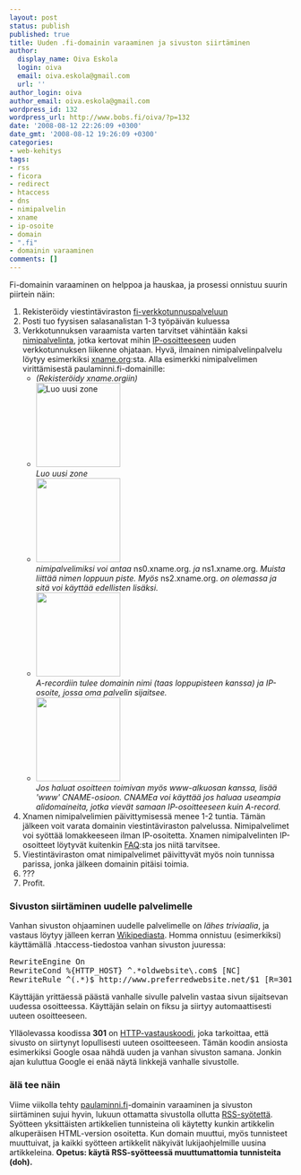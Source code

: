 ```yaml
---
layout: post
status: publish
published: true
title: Uuden .fi-domainin varaaminen ja sivuston siirtäminen
author:
  display_name: Oiva Eskola
  login: oiva
  email: oiva.eskola@gmail.com
  url: ''
author_login: oiva
author_email: oiva.eskola@gmail.com
wordpress_id: 132
wordpress_url: http://www.bobs.fi/oiva/?p=132
date: '2008-08-12 22:26:09 +0300'
date_gmt: '2008-08-12 19:26:09 +0300'
categories:
- web-kehitys
tags:
- rss
- ficora
- redirect
- htaccess
- dns
- nimipalvelin
- xname
- ip-osoite
- domain
- ".fi"
- domainin varaaminen
comments: []
---
```

<p>Fi-domainin varaaminen on helppoa ja hauskaa, ja prosessi onnistuu suurin piirtein näin:</p>
<ol>
<li>Rekisteröidy viestintäviraston <a title="viestintävirasto: fi-verkkotunnuspalvelu" href="https://domain.ficora.fi/fiDomain/aca.aspx">fi-verkkotunnuspalveluun</a></li>
<li>Posti tuo fyysisen salasanalistan 1-3 työpäivän kuluessa</li>
<li>Verkkotunnuksen varaamista varten tarvitset vähintään kaksi <a title="Wikipedia: DNS" href="http://fi.wikipedia.org/wiki/DNS">nimipalvelinta</a>, jotka kertovat mihin <a title="Wikipedia: IP-osoite" href="http://fi.wikipedia.org/wiki/IP-osoite">IP-osoitteeseen</a> uuden verkkotunnuksen liikenne ohjataan. Hyvä, ilmainen nimipalvelinpalvelu löytyy esimerkiksi <a href="http://xname.org">xname.org</a>:sta. Alla esimerkki nimipalvelimen virittämisestä paulaminni.fi-domainille:
<ul>
<li><em>(Rekisteröidy xname.orgiin)</em></li>
<li><a href="{{ site.baseurl }}/images/2008/08/xname1.png"><img class="alignnone size-thumbnail wp-image-133" title="klikkaa suuremmaksi" src="{{ site.baseurl }}/images/2008/08/xname1-150x150.png" alt="Luo uusi zone" width="150" height="150" /></a><br />
<em>Luo uusi zone</em></li>
<li><a href="{{ site.baseurl }}/images/2008/08/xname2.png"><img class="alignnone size-thumbnail wp-image-134" title="klikkaa suuremmaksi" src="{{ site.baseurl }}/images/2008/08/xname2-150x150.png" alt="" width="150" height="150" /></a><br />
<em>nimipalvelimiksi voi antaa </em>ns0.xname.org.<em> ja </em>ns1.xname.org.<em> Muista liittää nimen loppuun piste. Myös </em>ns2.xname.org.<em> on olemassa ja sitä voi käyttää edellisten lisäksi.</em></li>
<li><a href="{{ site.baseurl }}/images/2008/08/xname3.png"><img class="alignnone size-thumbnail wp-image-135" title="klikkaa suuremmaksi" src="{{ site.baseurl }}/images/2008/08/xname3-150x150.png" alt="" width="150" height="150" /></a><br />
<em>A-recordiin tulee domainin nimi (taas loppupisteen kanssa) ja IP-osoite, jossa oma palvelin sijaitsee.<br />
</em></li>
<li><a href="{{ site.baseurl }}/images/2008/08/xname4.png"><img class="alignnone size-thumbnail wp-image-136" title="klikkaa suuremmaksi" src="{{ site.baseurl }}/images/2008/08/xname4-150x150.png" alt="" width="150" height="150" /></a><br />
<em>Jos haluat osoitteen toimivan myös www-alkuosan kanssa, lisää 'www' CNAME-osioon. CNAMEa voi käyttää jos haluaa useampia alidomaineita, jotka vievät samaan IP-osoitteeseen kuin A-record.</em></li>
</ul>
</li>
<li>Xnamen nimipalvelimien päivittymisessä menee 1-2 tuntia. Tämän jälkeen voit varata domainin viestintäviraston palvelussa. Nimipalvelimet voi syöttää lomakkeeseen ilman IP-osoitetta. Xnamen nimipalvelinten IP-osoitteet löytyvät kuitenkin <a title="xname: What Name Server is serving my zone?" href="https://www.xname.org/faq.php#item3">FAQ</a>:sta jos niitä tarvitsee.</li>
<li>Viestintäviraston omat nimipalvelimet päivittyvät myös noin tunnissa parissa, jonka jälkeen domainin pitäisi toimia.</li>
<li>???</li>
<li>Profit.</li>
</ol>
<h3>Sivuston siirtäminen uudelle palvelimelle</h3>
<p>Vanhan sivuston ohjaaminen uudelle palvelimelle on <em>lähes triviaalia</em>, ja vastaus löytyy jälleen kerran <a title="Wikipedia: URL redirection: using .htaccess for redirection (eng)" href="http://en.wikipedia.org/wiki/URL_redirection#Using_.htaccess_for_Redirection">Wikipediasta</a>. Homma onnistuu (esimerkiksi) käyttämällä .htaccess-tiedostoa vanhan sivuston juuressa:</p>
<pre>RewriteEngine On
RewriteCond %{HTTP_HOST} ^.*oldwebsite\.com$ [NC]
RewriteRule ^(.*)$ http://www.preferredwebsite.net/$1 [R=301,L]</pre>
<p>Käyttäjän yrittäessä päästä vanhalle sivulle palvelin vastaa sivun sijaitsevan uudessa osoitteessa. Käyttäjän selain on fiksu ja siirtyy automaattisesti uuteen osoitteeseen.</p>
<p>Ylläolevassa koodissa <strong>301</strong> on <a title="Wikipedia: http vastauskoodit" href="http://fi.wikipedia.org/wiki/Http#Vastauskoodit">HTTP-vastauskoodi</a>, joka tarkoittaa, että sivusto on siirtynyt lopullisesti uuteen osoitteeseen. Tämän koodin ansiosta esimerkiksi Google osaa nähdä uuden ja vanhan sivuston samana. Jonkin ajan kuluttua Google ei enää näytä linkkejä vanhalle sivustolle.</p>
<h3>älä tee näin</h3>
<p>Viime viikolla tehty <a title="Paula Minni" href="http://www.paulaminni.fi">paulaminni.fi</a>-domainin varaaminen ja sivuston siirtäminen sujui hyvin, lukuun ottamatta sivustolla ollutta <a title="Oivallisia juttuja: syötteiden tekeminen on helppoa ja hauskaa" href="https://oivaeskola.fi/2008/05/14/syotteiden-tekeminen-on-helppoa-ja-hauskaa/">RSS-syötettä</a>. Syötteen yksittäisten artikkelien tunnisteina oli käytetty kunkin artikkelin alkuperäisen HTML-version osoitetta. Kun domain muuttui, myös tunnisteet muuttuivat, ja kaikki syötteen artikkelit näkyivät lukijaohjelmille uusina artikkeleina. <strong>Opetus: käytä RSS-syötteessä muuttumattomia tunnisteita (doh).</strong></p>
